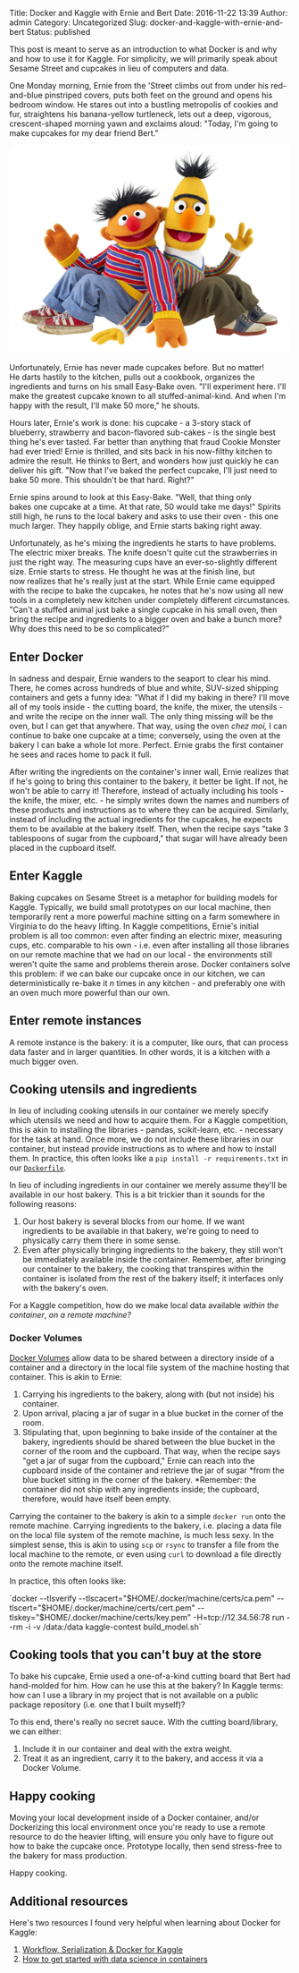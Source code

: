 Title: Docker and Kaggle with Ernie and Bert
Date: 2016-11-22 13:39
Author: admin
Category: Uncategorized
Slug: docker-and-kaggle-with-ernie-and-bert
Status: published

This post is meant to serve as an introduction to what Docker is and why
and how to use it for Kaggle. For simplicity, we will primarily speak
about Sesame Street and cupcakes in lieu of computers and data.

One Monday morning, Ernie from the 'Street climbs out from under his
red-and-blue pinstriped covers, puts both feet on the ground and opens
his bedroom window. He stares out into a bustling metropolis of cookies
and fur, straightens his banana-yellow turtleneck, lets out a deep,
vigorous, crescent-shaped morning yawn and exclaims aloud: "Today, I'm
going to make cupcakes for my dear friend Bert."

![](images/ernie_and_bert.png)

Unfortunately, Ernie has never made cupcakes before. But no matter!
He darts hastily to the kitchen, pulls out a cookbook, organizes the
ingredients and turns on his small Easy-Bake oven. "I'll experiment
here. I'll make the greatest cupcake known to all stuffed-animal-kind.
And when I'm happy with the result, I'll make 50 more," he shouts.

Hours later, Ernie's work is done: his cupcake - a 3-story stack of
blueberry, strawberry and bacon-flavored sub-cakes - is the single best
thing he's ever tasted. Far better than anything that fraud Cookie
Monster had ever tried! Ernie is thrilled, and sits back in his
now-filthy kitchen to admire the result. He thinks to Bert, and wonders
how just quickly he can deliver his gift. "Now that I've baked the
perfect cupcake, I'll just need to bake 50 more. This shouldn't be that
hard. Right?"

Ernie spins around to look at this Easy-Bake. "Well, that thing only
bakes one cupcake at a time. At that rate, 50 would take me days!"
Spirits still high, he runs to the local bakery and asks to use their
oven - this one much larger. They happily oblige, and Ernie starts
baking right away.

Unfortunately, as he's mixing the ingredients he starts to have
problems. The electric mixer breaks. The knife doesn't quite cut the
strawberries in just the right way. The measuring cups have an
ever-so-slightly different size. Ernie starts to stress. He thought he
was at the finish line, but now realizes that he's really just at the
start. While Ernie came equipped with the recipe to bake the cupcakes,
he notes that he's now using all new tools in a completely new kitchen
under completely different circumstances. "Can't a stuffed animal just
bake a single cupcake in his small oven, then bring the recipe and
ingredients to a bigger oven and bake a bunch more? Why does this need
to be so complicated?"

Enter Docker
------------

In sadness and despair, Ernie wanders to the seaport to clear his mind.
There, he comes across hundreds of blue and white, SUV-sized shipping
containers and gets a funny idea: "What if I did my baking in there?
I'll move all of my tools inside - the cutting board, the knife, the
mixer, the utensils - and write the recipe on the inner wall. The only
thing missing will be the oven, but I can get that anywhere. That way,
using the oven *chez moi,* I can continue to bake one cupcake at a time;
conversely, using the oven at the bakery I can bake a whole lot more.
Perfect. Ernie grabs the first container he sees and races home to pack
it full.

After writing the ingredients on the container's inner wall, Ernie
realizes that if he's going to bring this container to the bakery, it
better be light. If not, he won't be able to carry it! Therefore,
instead of actually including his tools - the knife, the mixer, etc. -
he simply writes down the names and numbers of these products and
instructions as to where they can be acquired. Similarly, instead of
including the actual ingredients for the cupcakes, he expects them to be
available at the bakery itself. Then, when the recipe says "take 3
tablespoons of sugar from the cupboard," that sugar will have
already been placed in the cupboard itself.

Enter Kaggle
------------

Baking cupcakes on Sesame Street is a metaphor for building models for
Kaggle. Typically, we build small prototypes on our local machine, then
temporarily rent a more powerful machine sitting on a farm somewhere in
Virginia to do the heavy lifting. In Kaggle competitions, Ernie's
initial problem is all too common: even after finding an electric mixer,
measuring cups, etc. comparable to his own - i.e. even after installing
all those libraries on our remote machine that we had on our local - the
environments still weren't quite the same and problems therein arose.
Docker containers solve this problem: if we can bake our cupcake once in
our kitchen, we can deterministically re-bake it *n* times in any
kitchen - and preferably one with an oven much more powerful than our
own.

Enter remote instances
----------------------

A remote instance is the bakery: it is a computer, like ours, that can
process data faster and in larger quantities. In other words, it is a
kitchen with a much bigger oven.

Cooking utensils and ingredients
--------------------------------

In lieu of including cooking utensils in our container we merely specify
which utensils we need and how to acquire them. For a Kaggle
competition, this is akin to installing the libraries - pandas,
scikit-learn, etc. - necessary for the task at hand. Once more, we do
not include these libraries in our container, but instead provide
instructions as to where and how to install them. In practice, this
often looks like a `pip install -r requirements.txt` in our
[`Dockerfile`](https://docs.docker.com/engine/reference/builder/).

In lieu of including ingredients in our container we merely assume
they'll be available in our host bakery. This is a bit trickier than it
sounds for the following reasons:

1.  Our host bakery is several blocks from our home. If we want
    ingredients to be available in that bakery, we're going to need to
    physically carry them there in some sense.
2.  Even after physically bringing ingredients to the bakery, they still
    won't be immediately available inside the container. Remember, after
    bringing our container to the bakery, the cooking that transpires
    within the container is isolated from the rest of the bakery itself;
    it interfaces only with the bakery's oven.

For a Kaggle competition, how do we make local data available *within
the container*, *on a remote machine?*

### Docker Volumes

[Docker
Volumes](https://boxboat.com/2016/06/18/docker-data-containers-and-named-volumes/) allow
data to be shared between a directory inside of a container and a
directory in the local file system of the machine hosting that
container. This is akin to Ernie:

1.  Carrying his ingredients to the bakery, along with (but not inside)
    his container.
2.  Upon arrival, placing a jar of sugar in a blue bucket in the corner
    of the room.
3.  Stipulating that, upon beginning to bake inside of the container at
    the bakery, ingredients should be shared between the blue bucket in
    the corner of the room and the cupboard. That way, when
    the recipe says "get a jar of sugar from the cupboard," Ernie can
    reach into the cupboard inside of the container and retrieve the jar
    of sugar *from the blue bucket sitting in the corner of the
    bakery. *Remember: the container did not ship with any ingredients
    inside; the cupboard, therefore, would have itself been empty.

Carrying the container to the bakery is akin to a simple
`docker run` onto the remote machine. Carrying ingredients to the
bakery, i.e. placing a data file on the local file system of the remote
machine, is much less sexy. In the simplest sense, this is akin to
using `scp` or `rsync` to transfer a file from the local machine to the
remote, or even using `curl` to download a file directly onto the remote
machine itself.

In practice, this often looks like:

\`docker --tlsverify --tlscacert="$HOME/.docker/machine/certs/ca.pem"
--tlscert="$HOME/.docker/machine/certs/cert.pem"
--tlskey="$HOME/.docker/machine/certs/key.pem" -H=tcp://12.34.56:78
run --rm -i -v /data:/data kaggle-contest build_model.sh\`

Cooking tools that you can't buy at the store
---------------------------------------------

To bake his cupcake, Ernie used a one-of-a-kind cutting board that Bert
had hand-molded for him. How can he use this at the bakery? In Kaggle
terms: how can I use a library in my project that is not available on a
public package repository (i.e. one that I built myself)?

To this end, there's really no secret sauce. With the cutting
board/library, we can either:

1.  Include it in our container and deal with the extra weight.
2.  Treat it as an ingredient, carry it to the bakery, and access it via
    a Docker Volume.

Happy cooking
-------------

Moving your local development inside of a Docker container, and/or
Dockerizing this local environment once you're ready to use a remote
resource to do the heavier lifting, will ensure you only have to figure
out how to bake the cupcake once. Prototype locally, then send
stress-free to the bakery for mass production.

Happy cooking.

Additional resources
--------------------

Here's two resources I found very helpful when learning about Docker for
Kaggle:

1.  [Workflow, Serialization & Docker for
    Kaggle](https://speakerdeck.com/smly/workflow-serialization-and-docker-for-kaggle)
2.  [How to get started with data science in
    containers](http://blog.kaggle.com/2016/02/05/how-to-get-started-with-data-science-in-containers/)
